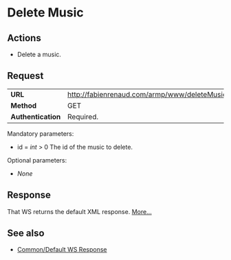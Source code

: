 # Delete Music #

## Actions ##

  * Delete a music.

## Request ##
<table cellspacing='4' border='0'>
<blockquote><tr><td><b>URL</b></td><td><a href='http://fabienrenaud.com/armp/www/deleteMusic.php'>http://fabienrenaud.com/armp/www/deleteMusic.php</a></td></tr>
<tr><td><b>Method</b></td><td>GET</td></tr>
<tr><td><b>Authentication</b></td><td>Required.</td></tr>
</table></blockquote>

Mandatory parameters:
  * id = _int_ > 0 The id of the music to delete.

Optional parameters:
  * _None_

## Response ##

That WS returns the default XML response. [More...](WS_DefaultResponse.md)

## See also ##

  * [Common/Default WS Response](WS_DefaultResponse.md)